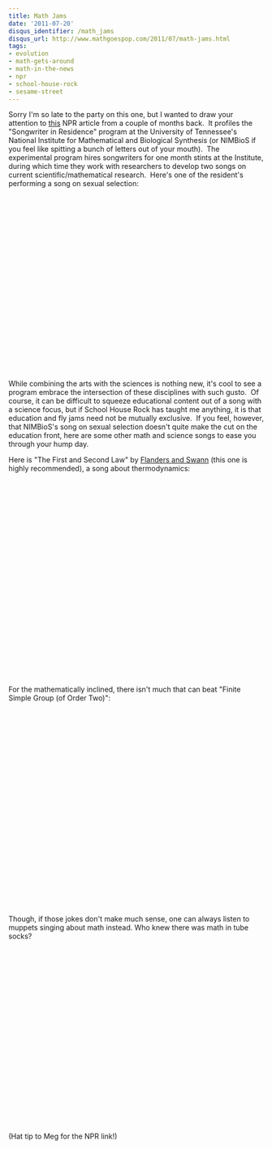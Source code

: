 ```yaml
---
title: Math Jams
date: '2011-07-20'
disqus_identifier: /math_jams
disqus_url: http://www.mathgoespop.com/2011/07/math-jams.html
tags:
- evolution
- math-gets-around
- math-in-the-news
- npr
- school-house-rock
- sesame-street
---
```


<p>Sorry I'm so late to the party on this one, but I wanted to draw your attention to <a href="http://www.npr.org/2011/05/17/136402623/scientists-and-musicians-compare-notes">this</a> NPR article from a couple of months back.  It profiles the "Songwriter in Residence" program at the University of Tennessee's National Institute for Mathematical and Biological Synthesis (or NIMBioS if you feel like spitting a bunch of letters out of your mouth).  The experimental program hires songwriters for one month stints at the Institute, during which time they work with researchers to develop two songs on current scientific/mathematical research.  Here's one of the resident's performing a song on sexual selection:</p>

<p style="text-align: center;"><object width="560" height="349"><param name="movie" value="http://www.youtube.com/v/ce5zoeWudAw?version=3&amp;hl=en_US&amp;rel=0" /><param name="allowFullScreen" value="true" /><param name="allowscriptaccess" value="always" /><embed type="application/x-shockwave-flash" width="560" height="349" src="http://www.youtube.com/v/ce5zoeWudAw?version=3&amp;hl=en_US&amp;rel=0" allowscriptaccess="always" allowfullscreen="true"></embed></object></p>

<p>While combining the arts with the sciences is nothing new, it's cool to see a program embrace the intersection of these disciplines with such gusto.  Of course, it can be difficult to squeeze educational content out of a song with a science focus, but if School House Rock has taught me anything, it is that education and fly jams need not be mutually exclusive.  If you feel, however, that NIMBioS's song on sexual selection doesn't quite make the cut on the education front, here are some other math and science songs to ease you through your hump day.</p>

<p>Here is "The First and Second Law" by <a href="http://en.wikipedia.org/wiki/Flanders_and_Swann">Flanders and Swann</a> (this one is highly recommended), a song about thermodynamics:</p>

<p style="text-align: center;"><object width="480" height="390"><param name="movie" value="http://www.youtube.com/v/VtEqn-5XHpU?version=3&amp;hl=en_US&amp;rel=0" /><param name="allowFullScreen" value="true" /><param name="allowscriptaccess" value="always" /><embed type="application/x-shockwave-flash" width="480" height="390" src="http://www.youtube.com/v/VtEqn-5XHpU?version=3&amp;hl=en_US&amp;rel=0" allowscriptaccess="always" allowfullscreen="true"></embed></object></p>

<p>For the mathematically inclined, there isn't much that can beat "Finite Simple Group (of Order Two)":</p>

<p style="text-align: center;"><object width="480" height="390"><param name="movie" value="http://www.youtube.com/v/BipvGD-LCjU?version=3&amp;hl=en_US&amp;rel=0" /><param name="allowFullScreen" value="true" /><param name="allowscriptaccess" value="always" /><embed type="application/x-shockwave-flash" width="480" height="390" src="http://www.youtube.com/v/BipvGD-LCjU?version=3&amp;hl=en_US&amp;rel=0" allowscriptaccess="always" allowfullscreen="true"></embed></object></p>

<p>Though, if those jokes don't make much sense, one can always listen to muppets singing about math instead.  Who knew there was math in tube socks?</p>

<p style="text-align: center;"><object width="560" height="349"><param name="movie" value="http://www.youtube.com/v/YgP1n1kPI0U?version=3&amp;hl=en_US&amp;rel=0" /><param name="allowFullScreen" value="true" /><param name="allowscriptaccess" value="always" /><embed type="application/x-shockwave-flash" width="560" height="349" src="http://www.youtube.com/v/YgP1n1kPI0U?version=3&amp;hl=en_US&amp;rel=0" allowscriptaccess="always" allowfullscreen="true"></embed></object></p>

<p>(Hat tip to Meg for the NPR link!)</p>
